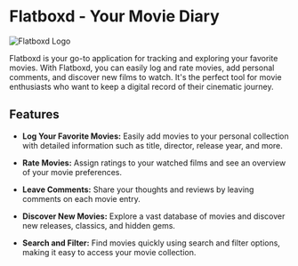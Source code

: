 # Flatboxd - Your Movie Diary

![Flatboxd Logo](src/assets/flatboxd-logo.png)

Flatboxd is your go-to application for tracking and exploring your favorite movies. With Flatboxd, you can easily log and rate movies, add personal comments, and discover new films to watch. It's the perfect tool for movie enthusiasts who want to keep a digital record of their cinematic journey.

## Features

- **Log Your Favorite Movies:** Easily add movies to your personal collection with detailed information such as title, director, release year, and more.

- **Rate Movies:** Assign ratings to your watched films and see an overview of your movie preferences.

- **Leave Comments:** Share your thoughts and reviews by leaving comments on each movie entry.

- **Discover New Movies:** Explore a vast database of movies and discover new releases, classics, and hidden gems.

- **Search and Filter:** Find movies quickly using search and filter options, making it easy to access your movie collection.

